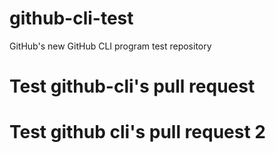 # github-cli-test
GitHub's new GitHub CLI program test repository

# Test github-cli's pull request

# Test github cli's pull request 2